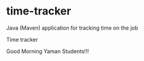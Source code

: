 # time-tracker
Java (Maven) application for tracking time on the job

Time tracker

Good Morning Yaman Students!!!
